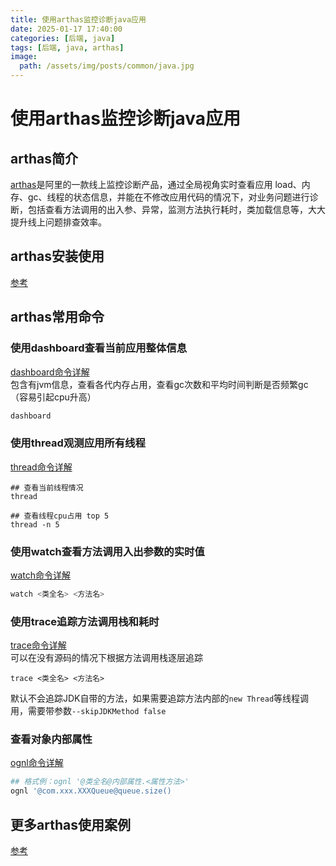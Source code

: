 ```yaml
---
title: 使用arthas监控诊断java应用
date: 2025-01-17 17:40:00
categories: [后端, java]
tags: [后端, java, arthas]
image:
  path: /assets/img/posts/common/java.jpg
---
```


# 使用arthas监控诊断java应用

## arthas简介
[arthas](https://arthas.aliyun.com/doc/)是阿里的一款线上监控诊断产品，通过全局视角实时查看应用 load、内存、gc、线程的状态信息，并能在不修改应用代码的情况下，对业务问题进行诊断，包括查看方法调用的出入参、异常，监测方法执行耗时，类加载信息等，大大提升线上问题排查效率。

## arthas安装使用
[参考](https://arthas.aliyun.com/doc/download.html#%E4%BB%8E-maven-%E4%BB%93%E5%BA%93%E4%B8%8B%E8%BD%BD)

## arthas常用命令 
### 使用dashboard查看当前应用整体信息
[dashboard命令详解](https://arthas.aliyun.com/doc/dashboard.html)   
包含有jvm信息，查看各代内存占用，查看gc次数和平均时间判断是否频繁gc（容易引起cpu升高）
```sh
dashboard
```
### 使用thread观测应用所有线程
[thread命令详解](https://arthas.aliyun.com/doc/thread.html)
```
## 查看当前线程情况
thread

## 查看线程cpu占用 top 5
thread -n 5
```
### 使用watch查看方法调用入出参数的实时值
[watch命令详解](https://arthas.aliyun.com/doc/watch.html)
```sh
watch <类全名> <方法名>
```
### 使用trace追踪方法调用栈和耗时
[trace命令详解](https://arthas.aliyun.com/doc/trace.html)   
可以在没有源码的情况下根据方法调用栈逐层追踪   
```
trace <类全名> <方法名>
```
默认不会追踪JDK自带的方法，如果需要追踪方法内部的`new Thread`等线程调用，需要带参数`--skipJDKMethod false`

### 查看对象内部属性
[ognl命令详解](https://arthas.aliyun.com/doc/ognl.html)
```sh
## 格式例：ognl '@类全名@内部属性.<属性方法>'
ognl '@com.xxx.XXXQueue@queue.size()
```
## 更多arthas使用案例
[参考](https://github.com/alibaba/arthas/issues?q=label%3Auser-case)
